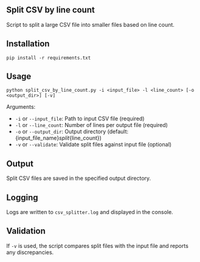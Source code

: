 ## Split CSV by line count

Script to split a large CSV file into smaller files based on line count.

## Installation

```
pip install -r requirements.txt
```

## Usage

```
python split_csv_by_line_count.py -i <input_file> -l <line_count> [-o <output_dir>] [-v]
```

Arguments:
- `-i` or `--input_file`: Path to input CSV file (required)
- `-l` or `--line_count`: Number of lines per output file (required)
- `-o` or `--output_dir`: Output directory (default: {input_file_name}_split_{line_count})
- `-v` or `--validate`: Validate split files against input file (optional)

## Output

Split CSV files are saved in the specified output directory.

## Logging

Logs are written to `csv_splitter.log` and displayed in the console.

## Validation

If `-v` is used, the script compares split files with the input file and reports any discrepancies.